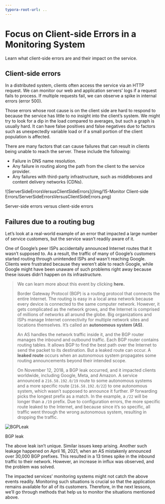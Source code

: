 ```yaml
---
typora-root-url: ..
---
```


# Focus on Client-side Errors in a Monitoring System

Learn what client-side errors are and their impact on the service.

## Client-side errors

In a distributed system, clients often access the service via an HTTP request. We can monitor our web and application servers’ logs if a request fails to process. If multiple requests fail, we can observe a spike in internal errors (error 500).

Those errors whose root cause is on the client side are hard to respond to because the service has little to no insight into the client’s system. We might try to look for a dip in the load compared to averages, but such a graph is usually hard. It can have false positives and false negatives due to factors such as unexpectedly variable load or if a small portion of the client population is affected.

There are many factors that can cause failures that can result in clients being unable to reach the server. These include the following:

- Failure in DNS name resolution.
- Any failure in routing along the path from the client to the service provider.
- Any failures with third-party infrastructure, such as middleboxes and content delivery networks (CDNs).

![ServerSideErrorsVersusClientSideErrors](/img/15-Monitor Client-side Errors/ServerSideErrorsVersusClientSideErrors.png)

Server-side errors versus client-side errors

## Failures due to a routing bug

Let’s look at a real-world example of an error that impacted a large number of service customers, but the service wasn’t readily aware of it.

One of Google’s peer ISPs accidentally announced Internet routes that it wasn’t supposed to. As a result, the traffic of many of Google’s customers started routing through unintended ISPs and wasn’t reaching Google. Clients were frustrated because they weren’t able to reach Google, while Google might have been unaware of such problems right away because these issues didn’t happen on its infrastructure.

> We can learn more about this event by clicking **here.**
>
> Border Gateway Protocol (BGP) is a routing protocol that connects the entire Internet. The routing is easy in a local area network because every device is connected to the same computer network. However, it gets complicated as the network grows, and the Internet is comprised of millions of networks all around the globe. Big organizations and ISPs manage Internet connectivity for multiple network sites and locations themselves. It’s called an **autonomous system (AS)**.
>
> An AS handles the network traffic inside it, and the BGP router manages the inbound and outbound traffic. Each BGP router contains routing tables. It allows BGP to find the best path over the Internet to send the packet to its destination. But a leaked route can occur. A **leaked route** occurs when an autonomous system propagates some routing announcements beyond their intended scope.
>
> On November 12, 2018, a BGP leak occurred, and it impacted clients worldwide, including Google, Meta, and Amazon. A service announced a `216.58.192.0/19` route to some autonomous systems and a more specific route (`216.58.192.0/22`) to one autonomous system, which wasn’t supposed to announce it further. IP forwarding picks the longest prefix as a match. In the example, a `/22` will be longer than a `/19` prefix. Due to configuration errors, the more specific route leaked to the Internet, and because since it’s so specific, all traffic went through the wrong autonomous system, resulting in dropping the traffic.

![BGPLeak](/img/15-Monitor%20Client-side%20Errors/BGPLeak.png)

BGP leak

The above leak isn’t unique. Similar issues keep arising. Another such leakage happened on April 16, 2021, when an AS mistakenly announced over 30,000 BGP prefixes. This resulted in a 13 times spike in the inbound traffic to their network. However, an increase in influx was observed, and the problem was solved.

The impacted services’ monitoring systems might not catch the above events readily. Monitoring such situations is crucial so that the application remains available for all of its customers. Therefore, in the next lessons, we’ll go through methods that help us to monitor the situations mentioned above.